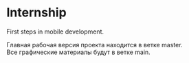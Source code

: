 # Internship
First steps in mobile development.

Главная рабочая версия проекта находится в ветке master.\
Все графические материалы будут в ветке main. 
